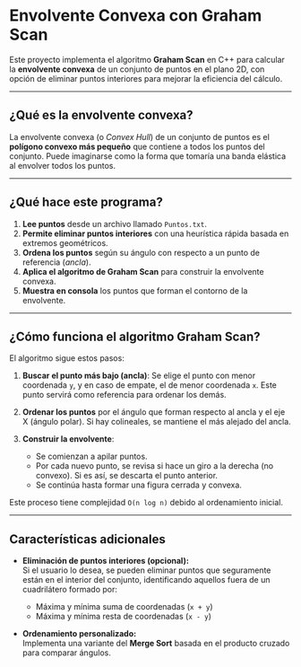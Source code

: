 # Envolvente Convexa con Graham Scan

Este proyecto implementa el algoritmo **Graham Scan** en C++ para calcular la **envolvente convexa** de un conjunto de puntos en el plano 2D, con opción de eliminar puntos interiores para mejorar la eficiencia del cálculo.

---

## ¿Qué es la envolvente convexa?

La envolvente convexa (o *Convex Hull*) de un conjunto de puntos es el **polígono convexo más pequeño** que contiene a todos los puntos del conjunto. Puede imaginarse como la forma que tomaría una banda elástica al envolver todos los puntos.

---

## ¿Qué hace este programa?

1. **Lee puntos** desde un archivo llamado `Puntos.txt`.
2. **Permite eliminar puntos interiores** con una heurística rápida basada en extremos geométricos.
3. **Ordena los puntos** según su ángulo con respecto a un punto de referencia (*ancla*).
4. **Aplica el algoritmo de Graham Scan** para construir la envolvente convexa.
5. **Muestra en consola** los puntos que forman el contorno de la envolvente.

---

## ¿Cómo funciona el algoritmo Graham Scan?

El algoritmo sigue estos pasos:

1. **Buscar el punto más bajo (ancla)**: Se elige el punto con menor coordenada `y`, y en caso de empate, el de menor coordenada `x`. Este punto servirá como referencia para ordenar los demás.

2. **Ordenar los puntos** por el ángulo que forman respecto al ancla y el eje X (ángulo polar). Si hay colineales, se mantiene el más alejado del ancla.

3. **Construir la envolvente**:
   - Se comienzan a apilar puntos.
   - Por cada nuevo punto, se revisa si hace un giro a la derecha (no convexo). Si es así, se descarta el punto anterior.
   - Se continúa hasta formar una figura cerrada y convexa.

Este proceso tiene complejidad `O(n log n)` debido al ordenamiento inicial.

---

## Características adicionales

- **Eliminación de puntos interiores (opcional):**  
  Si el usuario lo desea, se pueden eliminar puntos que seguramente están en el interior del conjunto, identificando aquellos fuera de un cuadrilátero formado por:
  - Máxima y mínima suma de coordenadas (`x + y`)
  - Máxima y mínima resta de coordenadas (`x - y`)

- **Ordenamiento personalizado:**  
  Implementa una variante del **Merge Sort** basada en el producto cruzado para comparar ángulos.
